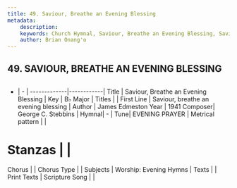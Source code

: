 ```yaml
---
title: 49. Saviour, Breathe an Evening Blessing
metadata:
    description: 
    keywords: Church Hymnal, Saviour, Breathe an Evening Blessing, Saviour, breathe an evening blessing, 
    author: Brian Onang'o
---
```



## 49. SAVIOUR, BREATHE AN EVENING BLESSING

```txt

```

- |   -  |
-------------|------------|
Title | Saviour, Breathe an Evening Blessing |
Key | B♭ Major |
Titles |  |
First Line | Saviour, breathe an evening blessing |
Author | James Edmeston
Year | 1941
Composer| George C. Stebbins |
Hymnal|  - |
Tune| EVENING PRAYER |
Metrical pattern | |
# Stanzas |  |
Chorus |  |
Chorus Type |  |
Subjects | Worship: Evening Hymns |
Texts |  |
Print Texts | 
Scripture Song |  |
  
